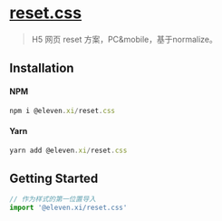 # [reset.css](https://www.npmjs.com/package/@eleven.xi/reset.css)

> H5 网页 reset 方案，PC&mobile，基于normalize。

## Installation

#### NPM

```js
npm i @eleven.xi/reset.css
```

#### Yarn

```js
yarn add @eleven.xi/reset.css
```

## Getting Started

```js
// 作为样式的第一位置导入
import '@eleven.xi/reset.css'
```